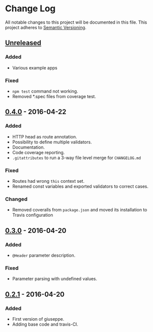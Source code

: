 # Change Log
All notable changes to this project will be documented in this file.
This project adheres to [Semantic Versioning](http://semver.org/).

## [Unreleased]
### Added
- Various example apps

### Fixed
- `npm test` command not working.
- Removed *.spec files from coverage test.

## [0.4.0] - 2016-04-22
### Added
- HTTP head as route annotation.
- Possibility to define multiple validators.
- Documentation.
- Code coverage reporting.
- `.gitattributes` to run a 3-way file level merge for `CHANGELOG.md`

### Fixed
- Routes had wrong `this` context set.
- Renamed const variables and exported validators to correct cases.

### Changed
- Removed coveralls from `package.json` and moved its installation to Travis configuration

## [0.3.0] - 2016-04-20
### Added
- `@Header` parameter description.

### Fixed
- Parameter parsing with undefined values.

## [0.2.1] - 2016-04-20
### Added
- First version of giuseppe.
- Adding base code and travis-CI.

[Unreleased]: https://github.com/smartive/giuseppe/compare/v0.4.0...develop
[0.4.0]: https://github.com/smartive/giuseppe/compare/v0.4.0...v0.3.1
[0.3.0]: https://github.com/smartive/giuseppe/compare/v0.2.0...v0.3.0
[0.2.1]: https://github.com/smartive/giuseppe/tree/v0.2.1
